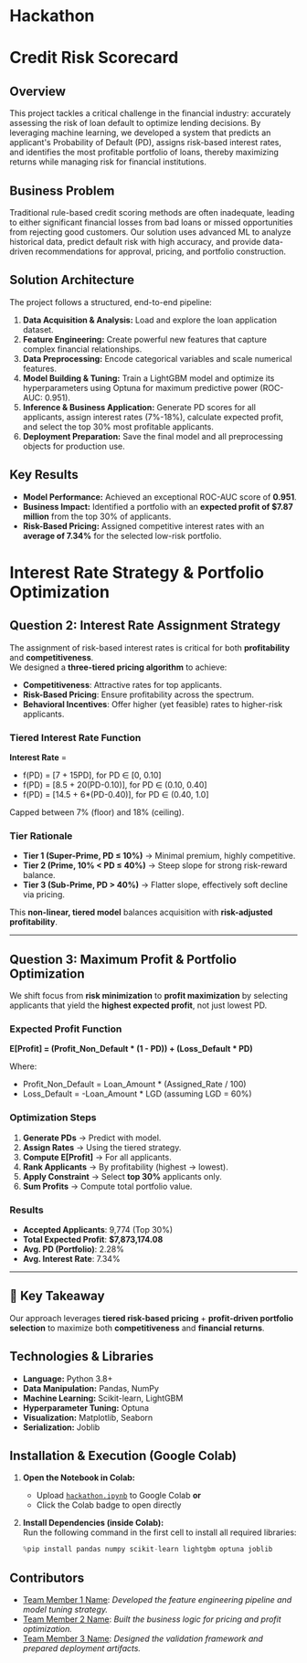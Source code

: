# Hackathon
#  Credit Risk Scorecard

## Overview
This project tackles a critical challenge in the financial industry: accurately assessing the risk of loan default to optimize lending decisions. By leveraging machine learning, we developed a system that predicts an applicant's Probability of Default (PD), assigns risk-based interest rates, and identifies the most profitable portfolio of loans, thereby maximizing returns while managing risk for financial institutions.

## Business Problem
Traditional rule-based credit scoring methods are often inadequate, leading to either significant financial losses from bad loans or missed opportunities from rejecting good customers. Our solution uses advanced ML to analyze historical data, predict default risk with high accuracy, and provide data-driven recommendations for approval, pricing, and portfolio construction.

## Solution Architecture
The project follows a structured, end-to-end pipeline:
1.  **Data Acquisition & Analysis:** Load and explore the loan application dataset.
2.  **Feature Engineering:** Create powerful new features that capture complex financial relationships.
3.  **Data Preprocessing:** Encode categorical variables and scale numerical features.
4.  **Model Building & Tuning:** Train a LightGBM model and optimize its hyperparameters using Optuna for maximum predictive power (ROC-AUC: 0.951).
5.  **Inference & Business Application:** Generate PD scores for all applicants, assign interest rates (7%-18%), calculate expected profit, and select the top 30% most profitable applicants.
6.  **Deployment Preparation:** Save the final model and all preprocessing objects for production use.

## Key Results
-   **Model Performance:** Achieved an exceptional ROC-AUC score of **0.951**.
-   **Business Impact:** Identified a portfolio with an **expected profit of $7.87 million** from the top 30% of applicants.
-   **Risk-Based Pricing:** Assigned competitive interest rates with an **average of 7.34%** for the selected low-risk portfolio.

# Interest Rate Strategy & Portfolio Optimization

## Question 2: Interest Rate Assignment Strategy
The assignment of risk-based interest rates is critical for both **profitability** and **competitiveness**.  
We designed a **three-tiered pricing algorithm** to achieve:

- **Competitiveness**: Attractive rates for top applicants.  
- **Risk-Based Pricing**: Ensure profitability across the spectrum.  
- **Behavioral Incentives**: Offer higher (yet feasible) rates to higher-risk applicants.  

### Tiered Interest Rate Function

**Interest Rate** = 
- f(PD) = [7 + 15PD], for PD ∈ [0, 0.10]
- f(PD) = [8.5 + 20(PD-0.10)], for PD ∈ (0.10, 0.40]
- f(PD) = [14.5 + 6*(PD-0.40)], for PD ∈ (0.40, 1.0]

Capped between 7% (floor) and 18% (ceiling).


### Tier Rationale
- **Tier 1 (Super-Prime, PD ≤ 10%)** → Minimal premium, highly competitive.  
- **Tier 2 (Prime, 10% < PD ≤ 40%)** → Steep slope for strong risk-reward balance.  
- **Tier 3 (Sub-Prime, PD > 40%)** → Flatter slope, effectively soft decline via pricing.  

This **non-linear, tiered model** balances acquisition with **risk-adjusted profitability**.

---

## Question 3: Maximum Profit & Portfolio Optimization
We shift focus from **risk minimization** to **profit maximization** by selecting applicants that yield the **highest expected profit**, not just lowest PD.  

### Expected Profit Function
**E[Profit] = (Profit_Non_Default * (1 - PD)) + (Loss_Default * PD)**

Where:
- Profit_Non_Default = Loan_Amount * (Assigned_Rate / 100)
- Loss_Default = -Loan_Amount * LGD (assuming LGD = 60%)

### Optimization Steps
1. **Generate PDs** → Predict with model.  
2. **Assign Rates** → Using the tiered strategy.  
3. **Compute E[Profit]** → For all applicants.  
4. **Rank Applicants** → By profitability (highest → lowest).  
5. **Apply Constraint** → Select **top 30%** applicants only.  
6. **Sum Profits** → Compute total portfolio value.  

### Results
- **Accepted Applicants**: 9,774 (Top 30%)  
- **Total Expected Profit**: **$7,873,174.08**  
- **Avg. PD (Portfolio)**: 2.28%  
- **Avg. Interest Rate**: 7.34%  

---

## 🚀 Key Takeaway
Our approach leverages **tiered risk-based pricing** + **profit-driven portfolio selection** to maximize both **competitiveness** and **financial returns**.


## Technologies & Libraries
-   **Language:** Python 3.8+
-   **Data Manipulation:** Pandas, NumPy
-   **Machine Learning:** Scikit-learn, LightGBM
-   **Hyperparameter Tuning:** Optuna
-   **Visualization:** Matplotlib, Seaborn
-   **Serialization:** Joblib

## Installation & Execution (Google Colab)

1. **Open the Notebook in Colab:**  
   - Upload [`hackathon.ipynb`][def] to Google Colab **or**  
   - Click the Colab badge to open directly  


2. **Install Dependencies (inside Colab):**  
   Run the following command in the first cell to install all required libraries:  
   ```python
   %pip install pandas numpy scikit-learn lightgbm optuna joblib
## Contributors
- [Team Member 1 Name](link-to-profile): *Developed the feature engineering pipeline and model tuning strategy.*
- [Team Member 2 Name](link-to-profile): *Built the business logic for pricing and profit optimization.*
- [Team Member 3 Name](link-to-profile): *Designed the validation framework and prepared deployment artifacts.*

[def]: https://colab.research.google.com/drive/1Wn0Ox3JQjyFwgxXAZj1t5MZmlKv_QXpS?usp=sharing
